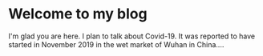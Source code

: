 # Welcome to my blog

I'm glad you are here. I plan to talk about Covid-19. It was 
reported to have started in November 2019 in the wet market of Wuhan in China....
